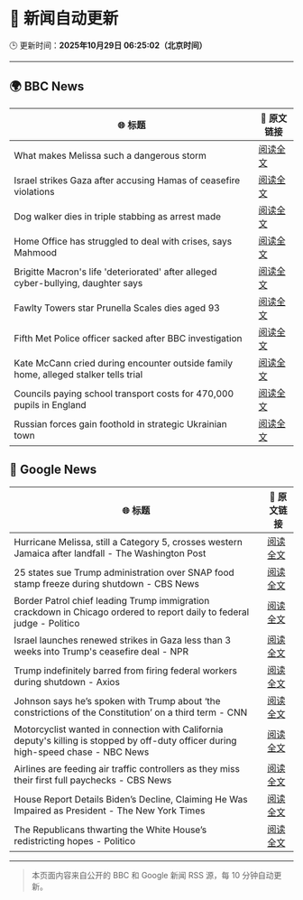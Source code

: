 # 🧠 新闻自动更新

🕒 更新时间：**2025年10月29日 06:25:02（北京时间）**

---

## 🌍 BBC News

| 🌐 标题 | 🔗 原文链接 |
|--------|-------------|
| What makes Melissa such a dangerous storm | [阅读全文](https://www.bbc.com/news/articles/cp3d71q32w5o?at_medium=RSS&at_campaign=rss) |
| Israel strikes Gaza after accusing Hamas of ceasefire violations | [阅读全文](https://www.bbc.com/news/articles/cgjdy5eevn2o?at_medium=RSS&at_campaign=rss) |
| Dog walker dies in triple stabbing as arrest made | [阅读全文](https://www.bbc.com/news/articles/c5ypkd57n97o?at_medium=RSS&at_campaign=rss) |
| Home Office has struggled to deal with crises, says Mahmood | [阅读全文](https://www.bbc.com/news/articles/cp3d7ljx71do?at_medium=RSS&at_campaign=rss) |
| Brigitte Macron's life 'deteriorated' after alleged cyber-bullying, daughter says | [阅读全文](https://www.bbc.com/news/articles/czr16vjk8zlo?at_medium=RSS&at_campaign=rss) |
| Fawlty Towers star Prunella Scales dies aged 93 | [阅读全文](https://www.bbc.com/news/articles/cjd0yn5gyndo?at_medium=RSS&at_campaign=rss) |
| Fifth Met Police officer sacked after BBC investigation | [阅读全文](https://www.bbc.com/news/articles/ce8z7g4m0vpo?at_medium=RSS&at_campaign=rss) |
| Kate McCann cried during encounter outside family home, alleged stalker tells trial | [阅读全文](https://www.bbc.com/news/articles/cdjr2d8jdrlo?at_medium=RSS&at_campaign=rss) |
| Councils paying school transport costs for 470,000 pupils in England | [阅读全文](https://www.bbc.com/news/articles/c14pg0xj7mzo?at_medium=RSS&at_campaign=rss) |
| Russian forces gain foothold in strategic Ukrainian town | [阅读全文](https://www.bbc.com/news/articles/c620765wlxgo?at_medium=RSS&at_campaign=rss) |

## 📰 Google News

| 🌐 标题 | 🔗 原文链接 |
|--------|-------------|
| Hurricane Melissa, still a Category 5, crosses western Jamaica after landfall - The Washington Post | [阅读全文](https://news.google.com/rss/articles/CBMiiwFBVV95cUxQNGVtT3RUQWxQdmN3a3JoNzBiUG9aRHlYeDdDbFlMZi1yLWUtTmFOaVBDamlTNkVVNEpmcmF2dl9TVjFzWF9FZmo1dzViXzhkR3Y5NVpEOGVFNTZOLWhoRm9tMFJXSW5ydXJkM19SSE5iSW5VN2hyeWtMSFV4S3A2d1ctaVNSYWF4MnRJ?oc=5) |
| 25 states sue Trump administration over SNAP food stamp freeze during shutdown - CBS News | [阅读全文](https://news.google.com/rss/articles/CBMijgFBVV95cUxOV2JaSWhiRHVxWHFBRFJoT3VLWGV2bmhqNzYwT0pPUVF2eEdHbGJTTVhVY0Q1MU9ESHVkMHcwc2RfVXJYWkNDUHowdXJPVFBvemZnNDBfNnhtV3M5RDNhNzNwaTc4TmNQMklmMTZJVDJEZE03MWo5WXdQN2VKbFFCdW9NU1VrdWZrWmU3MXBn0gGTAUFVX3lxTE5nRmhyNXpUSzNXNnVLc05jVVBGWldoeFNLWk1qdmRBSUxITGItN29NdkV1NXNYemZIc3NTaXlLdUdZSU52ekVEakJrcllPWVVub1JEaWxSLTVsN1RDVmpGb0FCUGw4c3prUlhIMEF2WTdtcnNhTlFURjVURGF5VUlFNHlESlBQWUhmTFYzTWFoRGdnNA?oc=5) |
| Border Patrol chief leading Trump immigration crackdown in Chicago ordered to report daily to federal judge - Politico | [阅读全文](https://news.google.com/rss/articles/CBMilAFBVV95cUxOb3N1SzVuN1oyel9hV0FPdkxPeDRfSzZaRmNUazNSVmdKc0h1MXZOd3o1R2lOd051cDIyN3NtRG1TNF9rSTUwZ2dXa3hLMTlxV25kVmNZMHlmNUFkZFJSZjBIckxrM0w5Q3QtMWdadlgyTmZtU2F2VlVUYk4xMW9vRGpLUW1YU25RdjRlWnFDMEN2Ml9y?oc=5) |
| Israel launches renewed strikes in Gaza less than 3 weeks into Trump's ceasefire deal - NPR | [阅读全文](https://news.google.com/rss/articles/CBMigwFBVV95cUxPUlJMNHROa3gzSFhRRGVmY0d0azNtbTJWTlptcm0yV1h0eXVmU2VsZ3NkNFBUZnRVYXh3RDM0V3MySm81eFZndkZkNVVrOU5NTGhaMVMtVTJySHVtWW1rZUFURWNPc1RCVkZNcGczbkVIMFhja3dOdGQ3bkRhc1hOQWdpbw?oc=5) |
| Trump indefinitely barred from firing federal workers during shutdown - Axios | [阅读全文](https://news.google.com/rss/articles/CBMihgFBVV95cUxNVXRhZXo4MFp3emtpM1M1QVF6VVQzQ3haVW8zeG5iMWhxX1daXzhRUzlzM3JBVWtQNUxWVjFnUndLbnJzOGo2N0hqNFh6emhyX183RGdTUlpzVTVyZ01qQ0loNWNHMmtERjlsZW1EczBrUmpDMm1wQnRTYVpOVTZ2V2tfelB0UQ?oc=5) |
| Johnson says he’s spoken with Trump about ‘the constrictions of the Constitution’ on a third term - CNN | [阅读全文](https://news.google.com/rss/articles/CBMieEFVX3lxTE14ZWpyN1ExWVRMQkFtemhCVmhHZHFvUGZ2YTFER1VUa1FDdFdjZW55T0ROUW1aREZWUG1vYnB0cHR1WEtqV1lsZDI3dXFpZDIzUTF2Q3NmcVphcEt5N0xtZHFDOFpWTHZTNzM1RnB2b1NRUk81Q0RTWA?oc=5) |
| Motorcyclist wanted in connection with California deputy's killing is stopped by off-duty officer during high-speed chase - NBC News | [阅读全文](https://news.google.com/rss/articles/CBMiuAFBVV95cUxOdTdSLU1PV3hIdFNoWnlVUUFIb2VfLWdWWjJNTUdxYWlLMzIwNGRHWDF1NkpFVlUzd2cyendBOFpENUh3OGJ1MFhya1lVbUFxa05yVGZoWmdidXNfbTBUd1dUU1BQRVhUU2hxc1piLUtDVm9nejFoRDFaNC1pdHZzeWNrZnFTV3ZXQl83ZVJ5bWJGYVB1WmtHSW95ak04WElyZ1d0NTZXbHdxZnBzbl9GeVJiVEl6QU1I0gFWQVVfeXFMTW0ycjdiQ0puUlZQSlg4X2xyclBnZ1NaUWwzekpQc2JWX3NyVnMwSS1ESWdzclFuVVJpZGRfMl9fSUpNb3d4eVVxOGtiSnhQc3ozWi1Wd0E?oc=5) |
| Airlines are feeding air traffic controllers as they miss their first full paychecks - CBS News | [阅读全文](https://news.google.com/rss/articles/CBMipgFBVV95cUxOSUItYUFQRGtyaUlISXltWHVVRXVoVmpkS3RmR0VlTmtfZ0Z4QzJ4QXRqV2dpSjJxSmFYWHNCenJfaE1ySGRGU2dyRm5LS09pVlhreEF5dW45b1RoZjJpaUdraFEzblJCLUk1Y2ZjcDlfTjNLMUZwZVQ3UUxiaEhIb2Z6dTQ5T3B1blh4M29yR0tzSm1QX3ZhWDJaNENuTDZ0dHlOMUln0gGrAUFVX3lxTE9jQmM0R2llM2Z6TGIyWkp3NW95allFX1JfRTJIOUI5dGVnNkVhdlhJV0cwOEF4QkkxejljR0JFQmlBb2NqZGNFT0RuNWRRWnNycDh5d3B1T2RlS1hVdHgweGlwQ3RBaTFra0NYMnZDa2VlcHRZSVpNWFZnYmJoYXQxYmtJdFc0cHo4MW9GbEg0NXlGeVlGZWM1NUtnZFhZcXp2bnlkYy15U3BiWQ?oc=5) |
| House Report Details Biden’s Decline, Claiming He Was Impaired as President - The New York Times | [阅读全文](https://news.google.com/rss/articles/CBMioAFBVV95cUxQdG9paGlZd1A3VVA2eFozZGxicnRNTVpwb3R2R3I4aXVvZDNXR21odDdvcURkY3BKekxZcnhmWXlSRzduSGwxSV9Qa1EzVzgzVGdRVEhWTGlCb0Z2eXRub3pqeW56UmNMMDdnMGtqU1pjRnpja1UyMTdWc3Eyb2pSTmxXczFKbFphbTNmaHN1d2Jid3dEY1p6OWhCOVhfeEIx?oc=5) |
| The Republicans thwarting the White House’s redistricting hopes - Politico | [阅读全文](https://news.google.com/rss/articles/CBMisgFBVV95cUxQMXA3aGFHME1DVElBTm15S3FCLXdIaVJxVEFNLWl4REFndGxUUC1Sb182XzF5d3ZXUVlSaTFoU0RpOUszWnlDV1hEdzRJUzVMV3MxVmV5bmlKb0JHS1g1OWkwZlc3MHpUUUdHZ1NSbkJPWG9ranVmWllDRkUyeGxBUnZUd3VlQXU0QldQdnl0bi1NQWViQ0pMelY1dm9iTS1ONTFKMGhHMDFTWi1wV25VNXh3?oc=5) |

---
> 本页面内容来自公开的 BBC 和 Google 新闻 RSS 源，每 10 分钟自动更新。